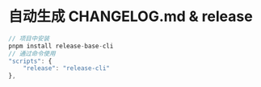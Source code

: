 # 自动生成 CHANGELOG.md & release

```javascript
// 项目中安装
pnpm install release-base-cli
// 通过命令使用
"scripts": {
    "release": "release-cli"
},
```
